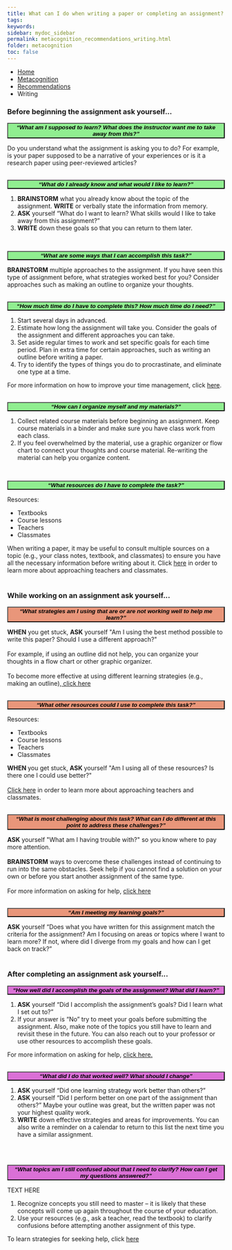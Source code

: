```yaml
---
title: What can I do when writing a paper or completing an assignment?
tags: 
keywords: 
sidebar: mydoc_sidebar
permalink: metacognition_recommendations_writing.html
folder: metacognition
toc: false
---
```


<style>
.question {
	font-size:135%; 
	color:#660066; 
	font-style: italic;
}
</style>

<ul class="breadcrumb">
    <li><a href="index.html">Home</a></li>
    <li><a href="metacognition.html">Metacognition</a></li>
    <li><a href="metacognition_recommendations.html">Recommendations</a></li>
    <li class="active">Writing</li>
</ul>

### Before beginning the assignment ask yourself...

<button data-toggle="collapse" data-target="#writingbefore1" style="background-color:LightGreen; width:100%"><b><i>“What am I supposed to learn? What does the instructor want me to take away from this?”</i></b></button>

<div id="writingbefore1" class="collapse">
Do you understand what the assignment is asking you to do? For example, is your paper supposed to be a narrative of your experiences or is it a research paper using peer-reviewed articles?
<br>
<br>
</div>

<button data-toggle="collapse" data-target="#writingbefore2" style="background-color:LightGreen; width:100%"><b><i>“What do I already know and what would I like to learn?”</i></b></button>

<div id="writingbefore2" class="collapse">
<ol>
<li> <b>BRAINSTORM</b> what you already know about the topic of the assignment. <b>WRITE</b> or verbally state the information from memory.</li>
<li> <b>ASK</b> yourself “What do I want to learn? What skills would I like to take away from this assignment?” </li>
<li> <b>WRITE</b> down these goals so that you can return to them later.</li>
</ol>
<br>
</div>

<button data-toggle="collapse" data-target="#writingbefore3" style="background-color:LightGreen; width:100%"><b><i>“What are some ways that I can accomplish this task?”</i></b></button>

<div id="writingbefore3" class="collapse">
<b>BRAINSTORM</b> multiple approaches to the assignment. If you have seen this type of assignment before, what strategies worked best for you? Consider approaches such as making an outline to organize your thoughts.
<br>
<br>
</div>

<button data-toggle="collapse" data-target="#writingbefore4" style="background-color:LightGreen; width:100%"><b><i>“How much time do I have to complete this? How much time do I need?”</i></b></button>

<div id="writingbefore4" class="collapse">
<ol>
<li> Start several days in advanced. </li>
<li> Estimate how long the assignment will take you. Consider the goals of the assignment and different approaches you can take. </li>
<li> Set aside regular times to work and set specific goals for each time period. Plan in extra time for certain approaches, such as writing an outline before writing a paper. </li>
<li> Try to identify the types of things you do to procrastinate, and eliminate one type at a time. </li>
</ol>
For more information on how to improve your time management, click <a href="http://srl.daacs.net/managing_time.html">here</a>.
<br>
<br>
</div>

<button data-toggle="collapse" data-target="#writingbefore5" style="background-color:LightGreen; width:100%"><b><i>“How can I organize myself and my materials?”</i></b></button>

<div id="writingbefore5" class="collapse">
<ol>
<li> Collect related course materials before beginning an assignment. Keep course materials in a binder and make sure you have class work from each class. </li>
<li> If you feel overwhelmed by the material, use a graphic organizer or flow chart to connect your thoughts and course material. Re-writing the material can help you organize content. </li>
</ol>
<br>
</div> 

<button data-toggle="collapse" data-target="#writingbefore6" style="background-color:LightGreen; width:100%"><b><i>“What resources do I have to complete the task?”</i></b></button>

<div id="writingbefore6" class="collapse">
Resources:
<ul>
<li> Textbooks </li>
<li> Course lessons </li>
<li> Teachers </li>
<li> Classmates </li>
</ul>
When writing a paper, it may be useful to consult multiple sources on a topic (e.g., your class notes, textbook, and classmates) to ensure you have all the necessary information before writing about it. Click <a href="http://srl.daacs.net/help_seeking.html">here</a> in order to learn more about approaching teachers and classmates.
<br>
<br>
</div>





### While working on an assignment ask yourself...

<button data-toggle="collapse" data-target="#writingduring1" style="background-color:DarkSalmon; width:100%"><b><i>“What strategies am I using that are or are not working well to help me learn?”</i></b></button>

<div id="writingduring1" class="collapse">
<b> WHEN</b> you get stuck, <b> ASK</b> yourself "Am I using the best method possible to write this paper? Should I use a different approach?"
<br>
<br>
For example, if using an outline did not help, you can organize your thoughts in a flow chart or other graphic organizer. 
<br>
<br>
To become more effective at using different learning strategies (e.g., making an outline),<a href="http://srl.daacs.net/strategies.html"> click here</a>
<br>
<br>
</div>


<button data-toggle="collapse" data-target="#writingduring2" style="background-color:DarkSalmon; width:100%"><b><i>“What other resources could I use to complete this task?”</i></b></button>

<div id="writingduring2" class="collapse">
Resources:
<ul>
<li> Textbooks </li>
<li> Course lessons </li>
<li> Teachers </li>
<li> Classmates </li>
</ul>
<b> WHEN </b>you get stuck, <b> ASK </b>yourself "Am I using all of these resources? Is there one I could use better?"
<br>
<br>
<a href="http://srl.daacs.net/help_seeking.html"> Click here</a> in order to learn more about approaching teachers and classmates.
<br>
<br>
</div>

<button data-toggle="collapse" data-target="#writingduring3" style="background-color:DarkSalmon; width:100%"><b><i>“What is most challenging about this task? What can I do different at this point to address these challenges?”</i></b></button>

<div id="writingduring3" class="collapse">
<b>ASK</b> yourself "What am I having trouble with?" so you know where to pay more attention.
<br>
<br>
<b>BRAINSTORM</b> ways to overcome these challenges instead of continuing to run into the same obstacles. Seek help if you cannot find a solution on your own or before you start another assignment of the same type.
<br>
<br>
For more information on asking for help, <a href="http://srl.daacs.net/help_seeking.html">click here</a>
<br>
<br>
</div>

<button data-toggle="collapse" data-target="#writingduring4" style="background-color:DarkSalmon; width:100%"><b><i>“Am I meeting my learning goals?”</i></b></button>

<div id="writingduring4" class="collapse">
<b>ASK</b> yourself “Does what you have written for this assignment match the criteria for the assignment? Am I focusing on areas or topics where I want to learn more? If not, where did I diverge from my goals and how can I get back on track?”
<br>
<br>
</div>


### After completing an assignment ask yourself...

<button data-toggle="collapse" data-target="#writingafter1" style="background-color:Orchid; width:100%"><b><i>“How well did I accomplish the goals of the assignment? What did I learn?”</i></b></button>

<div id="writingafter1" class="collapse">
<ol>
<li><b>ASK</b> yourself “Did I accomplish the assignment’s goals? Did I learn what I set out to?”</li>
<li> If your answer is “No” try to meet your goals before submitting the assignment. Also, make note of the topics you still have to learn and revisit these in the future. You can also reach out to your professor or use other resources to accomplish these goals.</li>
</ol>
For more information on asking for help, <a href="http://srl.daacs.net/help_seeking.html">click here.</a>
<br>
<br>
</div>

<button data-toggle="collapse" data-target="#writingafter1" style="background-color:Orchid; width:100%"><b><i>“What did I do that worked well? What should I change”</i></b></button>

<div id="writingafter1" class="collapse">
<ol>
<li><b>ASK</b> yourself “Did one learning strategy work better than others?”</li>
<li><b>ASK</b> yourself “Did I perform better on one part of the assignment than others?” Maybe your outline was great, but the written paper was not your highest quality work. </li>
<li><b>WRITE</b> down effective strategies and areas for improvements. You can also write a reminder on a calendar to return to this list the next time you have a similar assignment.</li>
</ol>
<br>
<br>
</div>

<button data-toggle="collapse" data-target="#writingafter1" style="background-color:Orchid; width:100%"><b><i>“What topics am I still confused about that I need to clarify? How can I get my questions answered?”</i></b></button>

<div id="writingafter1" class="collapse">
TEXT HERE
<ol>
<li>Recognize concepts you still need to master – it is likely that these concepts will come up again throughout the course of your education.</li>
<li>Use your resources (e.g., ask a teacher, read the textbook) to clarify confusions before attempting another assignment of this type.
</li>
</ol>
To learn strategies for seeking help, click <a href="http://srl.daacs.net/help_seeking.html">here</a>
<br>
<br>
</div>

